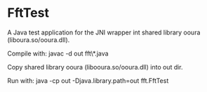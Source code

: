 # FftTest
A Java test application for the JNI wrapper int shared library ooura (liboura.so/ooura.dll).

Compile with: javac -d out fft\\*.java

Copy shared library ooura (libooura.so/ooura.dll) into out dir.

Run with: java -cp out -Djava.library.path=out fft.FftTest
